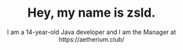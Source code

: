 <h1 align="center">Hey, my name is zsld.</h1>

<p align="center">I am a 14-year-old Java developer and I am the Manager at https://aetherium.club/</p>


